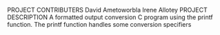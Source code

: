 PROJECT CONTRIBUTERS
David Ametoworbla
Irene Allotey
PROJECT DESCRIPTION
A formatted output conversion C program using the printf function.
The printf function handles some conversion specifiers
